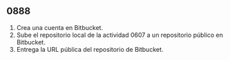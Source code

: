## 0888

1. Crea una cuenta en Bitbucket.
2. Sube el repositorio local de la actividad 0607 a un repositorio público en Bitbucket.
3. Entrega la URL pública del repositorio de Bitbucket.
